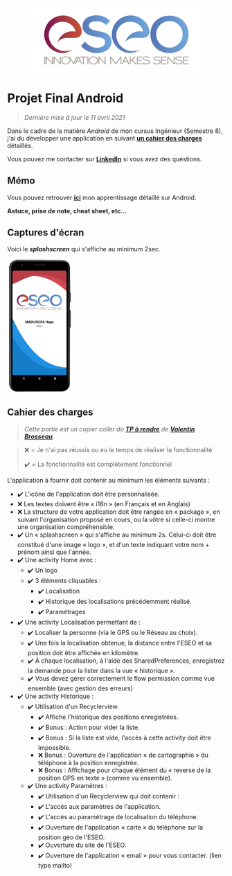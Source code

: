 <p align="center"><img src="readme/images/eseo_logo.png" width="400"></p>

# Projet Final Android
> *Dernière mise à jour le 11 avril 2021*

Dans le cadre de la matière *Android* de mon cursus Ingénieur (Semestre 8), j'ai du développer une application en suivant **[un cahier des charges](#cahier-des-charges)** détaillés.

Vous pouvez me contacter sur **[LinkedIn](https://www.linkedin.com/in/hugo-madureira/)** si vous avez des questions.

## Mémo

Vous pouvez retrouver **[ici](memo/main.md)** mon apprentissage détaillé sur Android.

**Astuce, prise de note, cheat sheet, etc...**

## Captures d'écran

Voici le ***splashscreen*** qui s'affiche au minimum 2sec.
<p align=""><img src="readme/images/spash_screen.png" width="150"></p>

## Cahier des charges

> *Cette partie est un copier coller du **[TP à rendre](https://cours.brosseau.ovh/tp/android/app-base-android.html)** de **[Valentin Brosseau](https://www.linkedin.com/in/valentin-brosseau-99b98827/)**.*

> ❌ = Je n'ai pas réussis ou eu le temps de réaliser la fonctionnalité
> 
> ✔️ = La fonctionnalité est complètement fonctionnel


L'application à fournir doit contenir au minimum les éléments suivants :

- ✔️ L'icône de l'application doit être personnalisée.
- ❌ Les textes doivent être « i18n » (en Français et en Anglais)
- ❌ La structure de votre application doit être rangée en « package », en suivant l'organisation proposé en cours, ou la vôtre si celle-ci montre une organisation compréhensible.
- ✔️ Un « splashscreen » qui s'affiche au minimum 2s. Celui-ci doit être constitué d'une image « logo », et d'un texte indiquant votre nom + prénom ainsi que l'année.
- ✔️ Une activity Home avec :
  - ✔️ Un logo
  - ✔️ 3 éléments cliquables :
    - ✔️ Localisation
    - ✔️ Historique des localisations précédemment réalisé.
    - ✔️ Paramétrages
- ✔️ Une activity Localisation permettant de :
  - ✔️ Localiser la personne (via le GPS ou le Réseau au choix).
  - ✔️ Une fois la localisation obtenue, la distance entre l'ESEO et sa position doit être affichée en kilomètre.
  - ✔️ À chaque localisation, à l'aide des SharedPreferences, enregistrez la demande pour la lister dans la vue « historique ».
  - ✔️ Vous devez gérer correctement le flow permission comme vue ensemble (avec gestion des erreurs)
- ✔️ Une activity Historique :
  - ✔️ Utilisation d'un Recyclerview.
    - ✔️ Affiche l'historique des positions enregistrées.
    - ✔️ Bonus : Action pour vider la liste.
    - ✔️ Bonus : Si la liste est vide, l'accès à cette activity doit être impossible.
    - ❌ Bonus : Ouverture de l'application « de cartographie » du téléphone à la position enregistrée.
    - ❌ Bonus : Affichage pour chaque élément du « reverse de la position GPS en texte » (comme vu ensemble).
  - ✔️ Une activity Paramètres :
    - ✔️ Utilisation d'un Recyclerview qui doit contenir :
    - ✔️ L'accès aux paramètres de l'application.
    - ✔️ L'accès au paramétrage de localisation du téléphone.
    - ✔️ Ouverture de l'application « carte » du téléphone sur la position géo de l'ESEO.
    - ✔️ Ouverture du site de l'ESEO.
    - ✔️ Ouverture de l'application « email » pour vous contacter. (lien type mailto)
